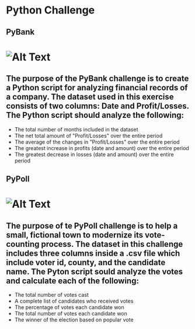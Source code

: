 # Python Challenge
## PyBank
# ![Alt Text](https://encrypted-tbn0.gstatic.com/images?q=tbn:ANd9GcT-cwtuzWePliT23m_QDe8y2ldYXe6XUIox29_pTLPsVtQy5ggq)
## The purpose of the PyBank challenge is to create a Python script for analyzing financial records of a company.  The dataset used in this exercise consists of two columns:  Date and Profit/Losses.  The Python script should analyze the following:
  * The total number of months included in the dataset
  * The net total amount of "Profit/Losses" over the entire period
  * The average of the changes in "Profit/Losses" over the entire period
  * The greatest increase in profits (date and amount) over the entire period
  * The greatest decrease in losses (date and amount) over the entire period
## PyPoll
# ![Alt Text](https://encrypted-tbn0.gstatic.com/images?q=tbn:ANd9GcSJ3lIj1CXE4l9JGXd1sWItf-ple9lnO9ifujqBYhPj8sG2jz9g)
## The purpose of te PyPoll challenge is to help a small, fictional town to modernize its vote-counting process.  The dataset in this challenge includes three columns inside a .csv file which include voter id, county, and the candidate name.  The Pyton script sould analyze the votes and calculate each of the following:
  * The total number of votes cast
  * A complete list of candidates who received votes
  * The percentage of votes each candidate won
  * The total number of votes each candidate won
  * The winner of the election based on popular vote


